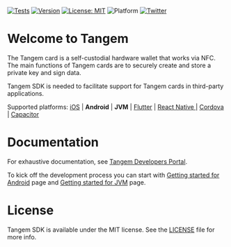 [![Tests](https://github.com/tangem/tangem-sdk-android/actions/workflows/tests.yml/badge.svg?branch=master)](https://github.com/tangem/tangem-sdk-android/actions/workflows/tests.yml)
[![Version](https://jitpack.io/v/Tangem/tangem-sdk-android.svg)](https://jitpack.io/#tangem/tangem-sdk-android)
[![License: MIT](https://img.shields.io/github/license/tangem/tangem-sdk-android)](LICENSE)
![Platform](https://img.shields.io/badge/platform-Android%20%7C%20JVM-blue)
[![Twitter](https://img.shields.io/twitter/follow/tangem?style=flat)](http://twitter.com/tangem)


# Welcome to Tangem

The Tangem card is a self-custodial hardware wallet that works via NFC. The main functions of Tangem cards are to securely create and store a private key and sign data.

Tangem SDK is needed to facilitate support for Tangem cards in third-party applications.

Supported platforms: [iOS](https://github.com/tangem/tangem-sdk-ios) | **Android** | **JVM** | [Flutter](https://github.com/tangem/tangem-sdk-flutter) | [React Native ](https://github.com/tangem/tangem-sdk-react-native) | [Cordova](https://github.com/tangem/tangem-sdk-cordova) | [Capacitor](https://github.com/tangem/tangem-sdk-cordova)
 
# Documentation

For exhaustive documentation, see [Tangem Developers Portal](https://developers.tangem.com).

To kick off the development process you can start with [Getting started for Android](https://developers.tangem.com/getting-started/android) page and [Getting started for JVM](https://developers.tangem.com/getting-started/jvm) page.

# License

Tangem SDK is available under the MIT license. See the [LICENSE](LICENSE) file for more info.
